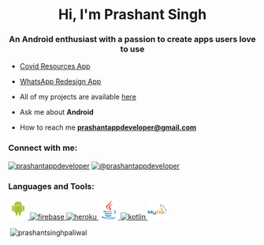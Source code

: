 <h1 align="center">Hi, I'm Prashant Singh</h1>
<h3 align="center">An Android enthusiast with a passion to create apps users love to use</h3>

-  [Covid Resources App](https://github.com/prashantsinghpaliwal/covid-twitter/tree/master)
-  [WhatsApp Redesign App](https://github.com/prashantsinghpaliwal/WhatsAppRedesign/tree/master)

- All of my projects are available [here](https://github.com/prashantsinghpaliwal)

- Ask me about **Android**

- How to reach me **prashantappdeveloper@gmail.com**

<h3 align="left">Connect with me:</h3>
<p align="left">
<a href="https://linkedin.com/in/prashantappdeveloper" target="blank"><img align="center" src="https://camo.githubusercontent.com/4c080422a239ae85d1f73a5c92d4753674e1044e8dc058e034535abbfd34fa3c/68747470733a2f2f696d672e736869656c64732e696f2f62616467652f2d4c696e6b6564496e2d626c61636b3f7374796c653d666f722d7468652d6261646765266c6f676f3d4c696e6b6564696e" alt="prashantappdeveloper"/></a>
<a href="https://medium.com/@prashantappdeveloper" target="blank"><img align="center" src="https://camo.githubusercontent.com/6e6fad14aa3b151480832822194a4f5668038a1e59c7f1cdad36e961458a2da7/68747470733a2f2f696d672e736869656c64732e696f2f62616467652f2d4d656469756d2d626c61636b3f7374796c653d666f722d7468652d6261646765266c6f676f3d4d656469756d" alt="@prashantappdeveloper" /></a>
</p>

<h3 align="left">Languages and Tools:</h3>
<p align="left"> <a href="https://developer.android.com" target="_blank"> <img src="https://raw.githubusercontent.com/devicons/devicon/master/icons/android/android-original-wordmark.svg" alt="android" width="40" height="40"/> </a> <a href="https://firebase.google.com/" target="_blank"> <img src="https://www.vectorlogo.zone/logos/firebase/firebase-icon.svg" alt="firebase" width="40" height="40"/> </a> <a href="https://heroku.com" target="_blank"> <img src="https://www.vectorlogo.zone/logos/heroku/heroku-icon.svg" alt="heroku" width="40" height="40"/> </a> <a href="https://www.java.com" target="_blank"> <img src="https://raw.githubusercontent.com/devicons/devicon/master/icons/java/java-original.svg" alt="java" width="40" height="40"/> </a> <a href="https://kotlinlang.org" target="_blank"> <img src="https://www.vectorlogo.zone/logos/kotlinlang/kotlinlang-icon.svg" alt="kotlin" width="40" height="40"/> </a> <a href="https://www.mysql.com/" target="_blank"> <img src="https://raw.githubusercontent.com/devicons/devicon/master/icons/mysql/mysql-original-wordmark.svg" alt="mysql" width="40" height="40"/> </a> </p>

<p>&nbsp;<img align="center" src="https://github-readme-stats.vercel.app/api?username=prashantsinghpaliwal&show_icons=true&locale=en" alt="prashantsinghpaliwal" /></p>
